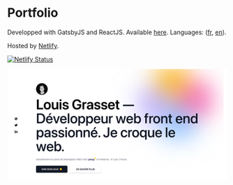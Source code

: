 # Portfolio
Developped with GatsbyJS and ReactJS.
Available [here](https://louisgrasset.fr). Languages: ([fr](https://louisgrasset.fr/fr), [en](https://louisgrasset.fr/en)).

Hosted by [Netlify](https://netlify.com).

[![Netlify Status](https://api.netlify.com/api/v1/badges/818ee7d3-9bd7-4fc2-abac-951106b2ff03/deploy-status)](https://app.netlify.com/sites/www-louisgrasset-fr/deploys)

![Preview](/static/tw-preview.png)
